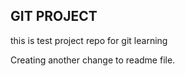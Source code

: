 ## GIT PROJECT

this is test project repo for git learning


Creating another change to readme file.